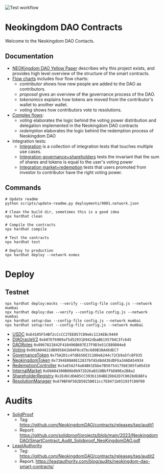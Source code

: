 ![Test workflow](https://github.com/NeokingdomDAO/whitelabel/actions/workflows/node.yml/badge.svg)

# Neokingdom DAO Contracts

Welcome to the Neokingdom DAO Contacts.

## Documentation

- [NEOKingdom DAO Yellow Paper](./docs/yellowpaper/yellowpaper.md) describes why this project exists, and provides high level overview of the structure of the smart contracts.
- [Flow charts](./docs/flowcharts) includes four flow charts:
  - _contributor_ shows how new people are added to the DAO as contributors.
  - _proposal_ gives an overview of the governance process of the DAO.
  - _tokenomics_ explains how tokens are moved from the contributor's wallet to another wallet.
  - _voting_ shows how contributors vote to resolutions.
- [Complex flows](./docs/complex_flows):
  - _voting_ elaborates the logic behind the voting power distribution and delegation implemented in the Neokingdom DAO contracts
  - _redemption_ elaborates the logic behind the redemption process of Neokingdom DAO
- Integration tests:
  - [Integration](./test/Integration.ts) is a collection of integration tests that touches multiple use cases.
  - [Integration governance+shareholders](./test/IntegrationGovernanceShareholders.ts) tests the invariant that the sum of shares and tokens is equal to the user's voting power
  - [Integration market+redemption](./test/IntegrationInternalMarketRedemptionController.ts) tests that users promoted from investor to contributor have the right voting power.

## Commands

```
# Update readme
python scripts/update-readme.py deployments/9001.network.json
```

```
# Clean the build dir, sometimes this is a good idea
npx hardhat clean

# Compile the contracts
npx hardhat compile

# Test the contracts
npx hardhat test

# Deploy to production
npx hardhat deploy --network evmos
```

# Deploy

## Testnet

```
npx hardhat deploy:mocks --verify --config-file config.js --network mumbai
npx hardhat deploy:dao --verify --config-file config.js --network mumbai
npx hardhat setup:dao --config-file config.js --network mumbai
npx hardhat setup:test --config-file config.js --network mumbai
```

- [USDC](https://mumbai.polygonscan.com/address/0xE4105F54Bf2cCcCC37EE057C89e6c1134EBc9449) `0xE4105F54Bf2cCcCC37EE057C89e6c1134EBc9449`
- [DIAOracleV2](https://mumbai.polygonscan.com/address/0xb07Ef6909af5d52931D942dbaB6155794C3fc645) `0xb07Ef6909af5d52931D942dbaB6155794C3fc645`
- [DAORoles](https://mumbai.polygonscan.com/address/0x8967822842F410496B607E17F9D3e51C889D04e8) `0x8967822842F410496B607E17F9D3e51C889D04e8`
- [Voting](https://mumbai.polygonscan.com/address/0x002A04822dB995841b04F0cd7bc689B38Ad6dEC7) `0x002A04822dB995841b04F0cd7bc689B38Ad6dEC7`
- [GovernanceToken](https://mumbai.polygonscan.com/address/0x75A2D1c4fd6b56E31180e6244c72Cb9a5fc8F935) `0x75A2D1c4fd6b56E31180e6244c72Cb9a5fc8F935`
- [NeokingdomToken](https://mumbai.polygonscan.com/address/0x7394E08A0E12837bfA5d8dd3EdDFEa34ADA54934) `0x7394E08A0E12837bfA5d8dd3EdDFEa34ADA54934`
- [RedemptionController](https://mumbai.polygonscan.com/address/0x3aE5A2f4a84B61Ebbe7B56754175bE305fa05d10) `0x3aE5A2f4a84B61Ebbe7B56754175bE305fa05d10`
- [InternalMarket](https://mumbai.polygonscan.com/address/0xD0A04300B06b0b972D26aB328BbfFbD80Ee2B8a2) `0xD0A04300B06b0b972D26aB328BbfFbD80Ee2B8a2`
- [ShareholderRegistry](https://mumbai.polygonscan.com/address/0x2EdbCdDA85CC393b1104BE2Db62D7C0028dE88Fa) `0x2EdbCdDA85CC393b1104BE2Db62D7C0028dE88Fa`
- [ResolutionManager](https://mumbai.polygonscan.com/address/0xA79BFAF502D5025B011cc7E8471b03193fC88F09) `0xA79BFAF502D5025B011cc7E8471b03193fC88F09`

# Audits

- [SolidProof](https://solidproof.io/)
  - Tag: https://github.com/NeokingdomDAO/contracts/releases/tag/audit1
  - Report: https://github.com/solidproof/projects/blob/main/2023/NeokingdomDAO/SmartContract_Audit_Solidproof_NeoKingdomDAO.pdf
- [LeastAuthority](https://leastauthority.com)
  - Tag: https://github.com/NeokingdomDAO/contracts/releases/tag/audit2
  - Report: https://leastauthority.com/blog/audits/neokingdom-dao-smart-contracts/

